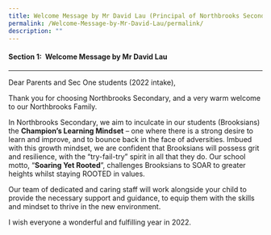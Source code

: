 ```yaml
---
title: Welcome Message by Mr David Lau (Principal of Northbrooks Secondary)
permalink: /Welcome-Message-by-Mr-David-Lau/permalink/
description: ""
---
```

#### Section 1:  Welcome Message by Mr David Lau
------------------------------------------------------
Dear Parents and Sec One students (2022 intake),    

Thank you for choosing Northbrooks Secondary, and a very warm welcome to our Northbrooks Family.

In Northbrooks Secondary, we aim to inculcate in our students (Brooksians) the **Champion’s Learning Mindset** – one where there is a strong desire to learn and improve, and to bounce back in the face of adversities. Imbued with this growth mindset, we are confident that Brooksians will possess grit and resilience, with the “try-fail-try” spirit in all that they do. Our school motto, “**Soaring Yet Rooted**”, challenges Brooksians to SOAR to greater heights whilst staying ROOTED in values.

Our team of dedicated and caring staff will work alongside your child to provide the necessary support and guidance, to equip them with the skills and mindset to thrive in the new environment.

I wish everyone a wonderful and fulfilling year in 2022.